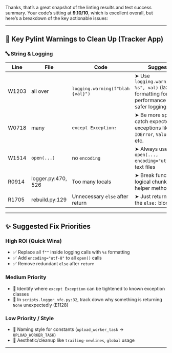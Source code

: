 Thanks, that’s a great snapshot of the linting results and test success summary. Your code’s sitting at **9.10/10**, which is excellent overall, but here’s a breakdown of the key actionable issues:

---

## 🔧 **Key Pylint Warnings to Clean Up (Tracker App)**

### 🔤 **String & Logging**

| Line  | File               | Code                             | Suggestion                                                                                         |
| ----- | ------------------ | -------------------------------- | -------------------------------------------------------------------------------------------------- |
| W1203 | all over           | `logging.warning(f"blah {val}")` | ➤ Use `logging.warning("blah %s", val)` (lazy formatting for better performance and safer logging) |
| W0718 | many               | `except Exception:`              | ➤ Be more specific: catch expected exceptions like `IOError`, `ValueError`, etc.                   |
| W1514 | `open(...)`        | no `encoding`                    | ➤ Always use `open(..., encoding="utf-8")` for text files                                          |
| R0914 | logger.py:470, 526 | Too many locals                  | ➤ Break function into logical chunks or helper methods                                             |
| R1705 | rebuild.py:129     | Unnecessary `else` after return  | ➤ Just return and skip the `else:` block                                                           |

---

## ✨ Suggested Fix Priorities

### High ROI (Quick Wins)

* ✅ Replace all `f""` inside logging calls with `%s` formatting
* ✅ Add `encoding="utf-8"` to all `open()` calls
* ✅ Remove redundant `else` after `return`

### Medium Priority

* 🧼 Identify where `except Exception` can be tightened to known exception classes
* 🧼 In `scripts.logger_nfc.py:32`, track down why something is returning `None` unexpectedly (E1128)

### Low Priority / Style

* 🧠 Naming style for constants (`upload_worker_task` → `UPLOAD_WORKER_TASK`)
* 🧠 Aesthetic/cleanup like `trailing-newlines`, `global` usage

---
